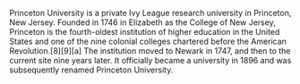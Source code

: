 Princeton University is a private Ivy League research university in Princeton, New Jersey. Founded in 1746 in Elizabeth as the College of New Jersey, Princeton is the fourth-oldest institution of higher education in the United States and one of the nine colonial colleges chartered before the American Revolution.[8][9][a] The institution moved to Newark in 1747, and then to the current site nine years later. It officially became a university in 1896 and was subsequently renamed Princeton University.